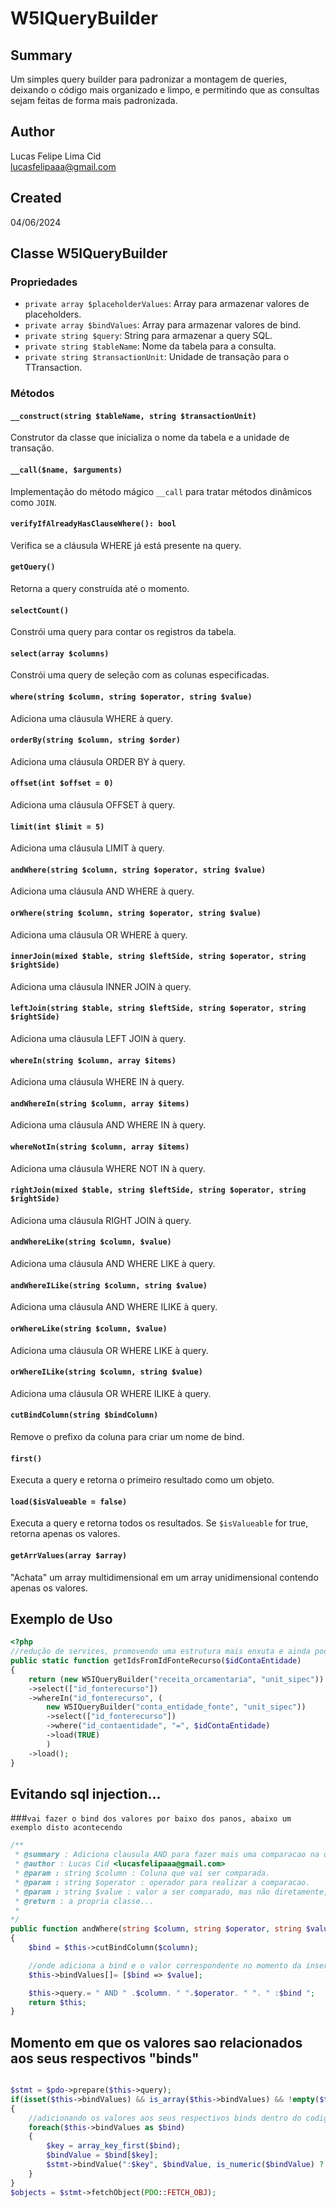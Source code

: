 # W5IQueryBuilder

## Summary
Um simples query builder para padronizar a montagem de queries, deixando o código mais organizado e limpo, e permitindo que as consultas sejam feitas de forma mais padronizada.

## Author
Lucas Felipe Lima Cid  
<lucasfelipaaa@gmail.com>

## Created
04/06/2024

## Classe W5IQueryBuilder

### Propriedades
- `private array $placeholderValues`: Array para armazenar valores de placeholders.
- `private array $bindValues`: Array para armazenar valores de bind.
- `private string $query`: String para armazenar a query SQL.
- `private string $tableName`: Nome da tabela para a consulta.
- `private string $transactionUnit`: Unidade de transação para o TTransaction.

### Métodos
#### `__construct(string $tableName, string $transactionUnit)`
Construtor da classe que inicializa o nome da tabela e a unidade de transação.

#### `__call($name, $arguments)`
Implementação do método mágico `__call` para tratar métodos dinâmicos como `JOIN`.

#### `verifyIfAlreadyHasClauseWhere(): bool`
Verifica se a cláusula WHERE já está presente na query.

#### `getQuery()`
Retorna a query construída até o momento.

#### `selectCount()`
Constrói uma query para contar os registros da tabela.

#### `select(array $columns)`
Constrói uma query de seleção com as colunas especificadas.

#### `where(string $column, string $operator, string $value)`
Adiciona uma cláusula WHERE à query.

#### `orderBy(string $column, string $order)`
Adiciona uma cláusula ORDER BY à query.

#### `offset(int $offset = 0)`
Adiciona uma cláusula OFFSET à query.

#### `limit(int $limit = 5)`
Adiciona uma cláusula LIMIT à query.

#### `andWhere(string $column, string $operator, string $value)`
Adiciona uma cláusula AND WHERE à query.

#### `orWhere(string $column, string $operator, string $value)`
Adiciona uma cláusula OR WHERE à query.

#### `innerJoin(mixed $table, string $leftSide, string $operator, string $rightSide)`
Adiciona uma cláusula INNER JOIN à query.

#### `leftJoin(string $table, string $leftSide, string $operator, string $rightSide)`
Adiciona uma cláusula LEFT JOIN à query.

#### `whereIn(string $column, array $items)`
Adiciona uma cláusula WHERE IN à query.

#### `andWhereIn(string $column, array $items)`
Adiciona uma cláusula AND WHERE IN à query.

#### `whereNotIn(string $column, array $items)`
Adiciona uma cláusula WHERE NOT IN à query.

#### `rightJoin(mixed $table, string $leftSide, string $operator, string $rightSide)`
Adiciona uma cláusula RIGHT JOIN à query.

#### `andWhereLike(string $column, $value)`
Adiciona uma cláusula AND WHERE LIKE à query.

#### `andWhereILike(string $column, string $value)`
Adiciona uma cláusula AND WHERE ILIKE à query.

#### `orWhereLike(string $column, $value)`
Adiciona uma cláusula OR WHERE LIKE à query.

#### `orWhereILike(string $column, string $value)`
Adiciona uma cláusula OR WHERE ILIKE à query.

#### `cutBindColumn(string $bindColumn)`
Remove o prefixo da coluna para criar um nome de bind.

#### `first()`
Executa a query e retorna o primeiro resultado como um objeto.

#### `load($isValueable = false)`
Executa a query e retorna todos os resultados. Se `$isValueable` for true, retorna apenas os valores.

#### `getArrValues(array $array)`
"Achata" um array multidimensional em um array unidimensional contendo apenas os valores.

## Exemplo de Uso

```php
<?php
//redução de services, promovendo uma estrutura mais enxuta e ainda podendo realizar subQueries
public static function getIdsFromIdFonteRecurso($idContaEntidade) 
{
    return (new W5IQueryBuilder("receita_orcamentaria", "unit_sipec"))
    ->select(["id_fonterecurso"])
    ->whereIn("id_fonterecurso", (
        new W5IQueryBuilder("conta_entidade_fonte", "unit_sipec"))
        ->select(["id_fonterecurso"])
        ->where("id_contaentidade", "=", $idContaEntidade)
        ->load(TRUE)
        )
    ->load();
}
````

## Evitando sql injection...

###`vai fazer o bind dos valores por baixo dos panos, abaixo um exemplo disto acontecendo`

````php
/**
 * @summary : Adiciona clausula AND para fazer mais uma comparacao na query
 * @author : Lucas Cid <lucasfelipaaa@gmail.com>
 * @param : string $column : Coluna que vai ser comparada.
 * @param : string $operator : operador para realizar a comparacao.
 * @param : string $value : valor a ser comparado, mas não diretamente, mas sofendo bind posteriormente. 
 * @return : a propria classe...
 * 
*/
public function andWhere(string $column, string $operator, string $value)  
{
    $bind = $this->cutBindColumn($column);

    //onde adiciona a bind e o valor correspondente no momento da insercao do where
    $this->bindValues[]= [$bind => $value];

    $this->query.= " AND " .$column. " ".$operator. " ". " :$bind ";
    return $this;
}
````
## Momento em que os valores sao relacionados aos seus respectivos "binds"

````php

$stmt = $pdo->prepare($this->query);
if(isset($this->bindValues) && is_array($this->bindValues) && !empty($this->bindValues)) 
{
    //adicionando os valores aos seus respectivos binds dentro do codigo sql gerado.
    foreach($this->bindValues as $bind) 
    {   
        $key = array_key_first($bind);
        $bindValue = $bind[$key];
        $stmt->bindValue(":$key", $bindValue, is_numeric($bindValue) ? PDO::PARAM_INT : PDO::PARAM_STR);
    }
}
$objects = $stmt->fetchObject(PDO::FETCH_OBJ);
````

